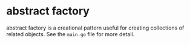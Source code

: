 # abstract factory

abstract factory is a creational pattern useful for creating collections of related
objects. See the `main.go` file for more detail.
